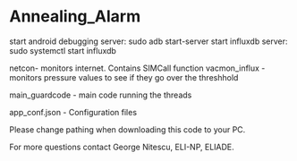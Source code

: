 # Annealing_Alarm

start android debugging server: sudo adb start-server
start influxdb server: sudo systemctl start influxdb

netcon- monitors internet. Contains SIMCall function
vacmon_influx - monitors pressure values to see if they go over the threshhold

main_guardcode - main code running the threads

app_conf.json - Configuration files

Please change pathing when downloading this code to your PC.

For more questions contact George Nitescu, ELI-NP, ELIADE.